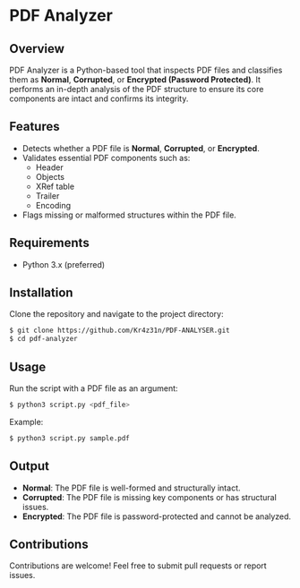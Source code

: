 # PDF Analyzer

## Overview

PDF Analyzer is a Python-based tool that inspects PDF files and classifies them as **Normal**, **Corrupted**, or **Encrypted (Password Protected)**. It performs an in-depth analysis of the PDF structure to ensure its core components are intact and confirms its integrity.

## Features

- Detects whether a PDF file is **Normal**, **Corrupted**, or **Encrypted**.
- Validates essential PDF components such as:
  - Header
  - Objects
  - XRef table
  - Trailer
  - Encoding
- Flags missing or malformed structures within the PDF file.

## Requirements

- Python 3.x (preferred)

## Installation

Clone the repository and navigate to the project directory:

```bash
$ git clone https://github.com/Kr4z31n/PDF-ANALYSER.git
$ cd pdf-analyzer
```

## Usage

Run the script with a PDF file as an argument:

```bash
$ python3 script.py <pdf_file>
```

Example:

```bash
$ python3 script.py sample.pdf
```

## Output

- **Normal**: The PDF file is well-formed and structurally intact.
- **Corrupted**: The PDF file is missing key components or has structural issues.
- **Encrypted**: The PDF file is password-protected and cannot be analyzed.


## Contributions

Contributions are welcome! Feel free to submit pull requests or report issues.

